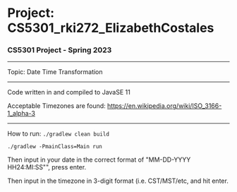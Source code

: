 # Project: CS5301_rki272_ElizabethCostales
### CS5301 Project - Spring 2023

---
Topic: Date Time Transformation
--- ---

Code written in and compiled to JavaSE 11

Acceptable Timezones are found:
https://en.wikipedia.org/wiki/ISO_3166-1_alpha-3

---
How to run: 
```./gradlew clean build```

```./gradlew -PmainClass=Main run```

Then input in your date in the correct format of "MM-DD-YYYY HH24:MI:SS"", press enter.

Then input in the timezone in 3-digit format (i.e. CST/MST/etc, and hit enter.